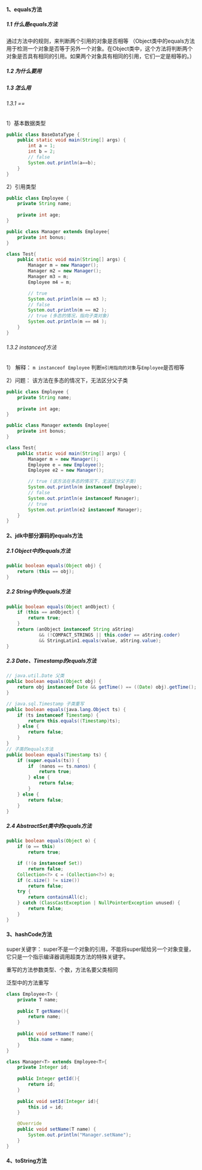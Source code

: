 #### 1、equals方法

##### 1.1 什么是equals方法

通过方法中的规则，来判断两个引用的对象是否相等
（Object类中的equals方法用于检测一个对象是否等于另外一个对象。在Object类中，这个方法将判断两个对象是否具有相同的引用。如果两个对象具有相同的引用，它们一定是相等的。）

##### 1.2 为什么要用



##### 1.3 怎么用

###### 1.3.1 ==

1）基本数据类型

```java
public class BaseDataType {
    public static void main(String[] args) {
        int a = 1;
        int b = 2;
        // false
        System.out.println(a==b);
    }
}
```

2）引用类型

```java
public class Employee {
    private String name;
    
    private int age;
}

public class Manager extends Employee{
    private int bonus;
}

class Test{
    public static void main(String[] args) {
        Manager m = new Manager();
        Manager m2 = new Manager();
        Manager m3 = m;
        Employee m4 = m;

        // true
        System.out.println(m == m3 );
        // false
        System.out.println(m == m2 );
        // true (多态的情况，指向子类对象)
        System.out.println(m == m4 );
    }
}
```

###### 1.3.2 instanceof方法

1） 解释：
`m instanceof Employee`
判断`m引用指向的对象`与`Employee`是否相等

2）问题：
该方法在多态的情况下，无法区分父子类

```java
public class Employee {
    private String name;
    
    private int age;
}

public class Manager extends Employee{
    private int bonus;
}

class Test{
    public static void main(String[] args) {
        Manager m = new Manager();
        Employee e = new Employee();
        Employee e2 = new Manager();

        // true (该方法在多态的情况下，无法区分父子类)
        System.out.println(m instanceof Employee);
        // false
        System.out.println(e instanceof Manager);
        // true 
        System.out.println(e2 instanceof Manager);
    }
}
```

#### 2、jdk中部分源码的equals方法

##### 2.1 Object中的equals方法

```java
public boolean equals(Object obj) {
    return (this == obj);
}
```

##### 2.2 String中的equals方法

```java
public boolean equals(Object anObject) {
    if (this == anObject) {
        return true;
    }
    return (anObject instanceof String aString)
            && (!COMPACT_STRINGS || this.coder == aString.coder)
            && StringLatin1.equals(value, aString.value);
}
```

##### 2.3 Date、Timestamp的equals方法

```java
// java.util.Date 父类
public boolean equals(Object obj) {
    return obj instanceof Date && getTime() == ((Date) obj).getTime();
}
```

```java
// java.sql.Timestamp 子类重写
public boolean equals(java.lang.Object ts) {
    if (ts instanceof Timestamp) {
    	return this.equals((Timestamp)ts);
    } else {
    	return false;
    }
}
// 子类的equals方法
public boolean equals(Timestamp ts) {
    if (super.equals(ts)) {
        if  (nanos == ts.nanos) {
            return true;
        } else {
            return false;
        }
    } else {
        return false;
    }
}
```

##### 2.4 AbstractSet类中的equals方法

```java
public boolean equals(Object o) {
    if (o == this)
        return true;

    if (!(o instanceof Set))
        return false;
    Collection<?> c = (Collection<?>) o;
    if (c.size() != size())
        return false;
    try {
        return containsAll(c);
    } catch (ClassCastException | NullPointerException unused) {
        return false;
    }
}
```











#### 3、hashCode方法

super关键字：
super不是一个对象的引用，不能将super赋给另一个对象变量，它只是一个指示编译器调用超类方法的特殊关键字。

重写的方法参数类型、个数，方法名要父类相同

泛型中的方法重写

```java
class Employee<T> {
    private T name;
    
    public T getName(){
        return name;
    }
    
    public void setName(T name){
        this.name = name;
    }
}

class Manager<T> extends Employee<T>{
    private Integer id;
    
    public Integer getId(){
        return id;
    }
    
    public void setId(Integer id){
        this.id = id;
    }

    @Override
    public void setName(T name) {
        System.out.println("Manager.setName");
    }
}
```



#### 4、toString方法









